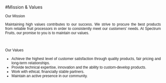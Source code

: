 #Mission & Values 
<p style="text-align: justify;"><span style="font-size: 8pt;"><span style="font-family: Verdana,Arial,Helvetica,sans-serif; font-size: 12px;" class="sp_text_bold">Our Mission </span><br /><br /><span style="font-family: Verdana,Arial,Helvetica,sans-serif; font-size: 12px;" class="sp_body_text">Maintaining high values contributes to our success. We strive to procure the best products from reliable fruit processors in order to consistently meet our customers’ needs. At Spectrum Fruits, our promise to you is to maintain our values.</span></span></p>
<div style="text-align: justify;"></div>
<div style="text-align: justify;"></div>
<p style="text-align: justify;"><span style="font-size: 8pt;"><span style="font-family: Verdana,Arial,Helvetica,sans-serif; font-size: 12px;" class="sp_text_bold"><br /></span></span></p>
<p style="text-align: justify;"><span style="font-size: 8pt;"><span style="font-family: Verdana,Arial,Helvetica,sans-serif; font-size: 12px;" class="sp_text_bold">Our Values </span></span></p>
<div style="text-align: justify;">
<ul style="font-family: Verdana,Arial,Helvetica,sans-serif; font-size: 12px;">
<li><span style="font-size: 8pt;"><span style="font-family: Verdana,Arial,Helvetica,sans-serif; font-size: 12px;" class="sp_body_text">Achieve the highest level of customer satisfaction through quality products, fair pricing and long-term relationships. </span></span></li>
<li><span style="font-size: 8pt;"><span style="font-family: Verdana,Arial,Helvetica,sans-serif; font-size: 12px;" class="sp_body_text">Provide technical expertise, innovation and the ability to custom-develop products.</span></span></li>
<li><span style="font-size: 8pt;"><span style="font-family: Verdana,Arial,Helvetica,sans-serif; font-size: 12px;" class="sp_body_text">Work with ethical, financially stable partners. </span></span></li>
<li><span style="font-size: 8pt;"><span style="font-family: Verdana,Arial,Helvetica,sans-serif; font-size: 12px;" class="sp_body_text">Maintain an active presence in our community.</span></span></li>
</ul>
<ul></ul>
